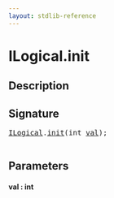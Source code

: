 ```yaml
---
layout: stdlib-reference
---
```


# ILogical\.init

## Description





## Signature 

<pre>
<a href="index.md" class="code_type">ILogical</a>.<a href="init.md">init</a>(<span class="code_keyword">int</span> <a href="init.md#decl-val" class="code_param">val</a>);

</pre>

## Parameters

####  <a id="decl-val"></a>val  : int


<script>
// Fix .md links to .html when on ReadTheDocs
if (window.location.hostname.includes('readthedocs') || 
    window.location.hostname.includes('rtfd.io')) {
  document.addEventListener('DOMContentLoaded', function() {
    const links = document.querySelectorAll('a');
    links.forEach(link => {
      const href = link.getAttribute('href');
      if (href && href.includes('.md')) {
        // This regex will handle .md links with or without fragment identifiers or query parameters
        link.href = link.href.replace(/(.+)\.md(#[^?]*)?(\?.*)?$/, '$1.html$2$3');
      }
    });
  });
}
</script>
